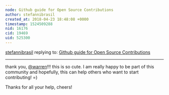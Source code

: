 ```yaml
---
node: Github guide for Open Source Contributions
author: stefannibrasil
created_at: 2018-04-23 18:48:08 +0000
timestamp: 1524509288
nid: 16176
cid: 19469
uid: 525300
---
```




[stefannibrasil](../profile/stefannibrasil) replying to: [Github guide for Open Source Contributions](../notes/stefannibrasil/04-20-2018/github-guide-for-open-source-contributions)

----
thank you, [@warren](/profile/warren)!!! this is so cute. I am really happy to be part of this community and hopefully, this can help others who want to start contributing! =)

Thanks for all your help, cheers!